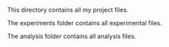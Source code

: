 This directory contains all my project files.

The experiments folder contains all experimental files.

The analysis folder contains all analysis files.
